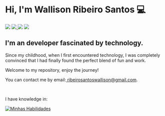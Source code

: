 <h1> Hi, I'm Wallison Ribeiro Santos 💻</h1>

<div> 
     <a href="https://instagram.com/wallisonrib" target="_blank"><img src="https://img.shields.io/badge/-Instagram-%23E4405F?style=for-the-badge&logo=instagram&logoColor=white" target="_blank"></a> 
     <a href = "mailto:ribeirosantoswallison@gmail.com"><img src="https://img.shields.io/badge/Gmail-D14836?style=for-the-badge&logo=gmail&logoColor=white" target="_blank"</a>
     <a href="https://www.linkedin.com/in/wallisonribeirosantos/" target="_blank"><img src="https://img.shields.io/badge/-LinkedIn-%230077B5?style=for-the-badge&logo=linkedin&logoColor=white" target="_blank"></a>
     <a href="https://wa.me/++5538999011905" target="_blank"><img src="https://img.shields.io/badge/WhatsApp-25D366?style=for-the-badge&logo=whatsapp&logoColor=white" target="_blank"></a>
 </div>
<h2 align="left">
I'm an developer fascinated by technology.</h2>


Since my childhood, when I first encountered technology, I was completely convinced that I had finally found the perfect blend of fun and work.

Welcome to my repository, enjoy the journey!</p>

<p>You can contact me by email:<a href="mailto:ribeirosantoswallison@gmail.com"> ribeirosantoswallison@gmail.com</a>.</p> 
<br>

<p>I have knowledge in: </p>
<div align="left">

[![Minhas Habilidades](https://skillicons.dev/icons?i=html,css,js,nodejs,react,php,figma,git,mongodb,mysql,postman
)](https://skillicons.dev) 
  </div>
  
